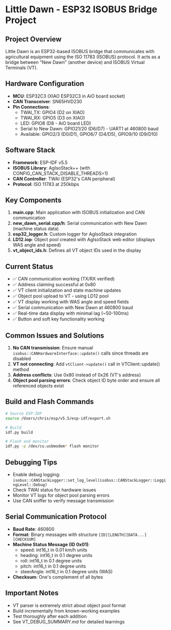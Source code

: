 # Little Dawn - ESP32 ISOBUS Bridge Project

## Project Overview
Little Dawn is an ESP32-based ISOBUS bridge that communicates with agricultural equipment using the ISO 11783 (ISOBUS) protocol. It acts as a bridge between "New Dawn" (another device) and ISOBUS Virtual Terminals (VT).

## Hardware Configuration
- **MCU**: ESP32C3 (XIAO ESP32C3 in AiO board socket)
- **CAN Transceiver**: SN65HVD230
- **Pin Connections**:
  - TWAI_TX: GPIO4 (D2 on XIAO)
  - TWAI_RX: GPIO5 (D3 on XIAO)
  - LED: GPIO8 (D8 - AiO board LED)
  - Serial to New Dawn: GPIO21/20 (D6/D7) - UART1 at 460800 baud
  - Available: GPIO2/3 (D0/D1), GPIO6/7 (D4/D5), GPIO9/10 (D9/D10)

## Software Stack
- **Framework**: ESP-IDF v5.5
- **ISOBUS Library**: AgIsoStack++ (with CONFIG_CAN_STACK_DISABLE_THREADS=1)
- **CAN Controller**: TWAI (ESP32's CAN peripheral)
- **Protocol**: ISO 11783 at 250kbps

## Key Components
1. **main.cpp**: Main application with ISOBUS initialization and CAN communication
2. **new_dawn_serial.cpp/h**: Serial communication with New Dawn (machine status data)
3. **esp32_logger.h**: Custom logger for AgIsoStack integration
4. **LD12.iop**: Object pool created with AgIsoStack web editor (displays WAS angle and speed)
5. **vt_object_ids.h**: Defines all VT object IDs used in the display

## Current Status
- ✅ CAN communication working (TX/RX verified)
- ✅ Address claiming successful at 0x80
- ✅ VT client initialization and state machine updates
- ✅ Object pool upload to VT - using LD12 pool
- ✅ VT display working with WAS angle and speed fields
- ✅ Serial communication with New Dawn at 460800 baud
- ✅ Real-time data display with minimal lag (~50-100ms)
- ✅ Button and soft key functionality working

## Common Issues and Solutions
1. **No CAN transmission**: Ensure manual `isobus::CANHardwareInterface::update()` calls since threads are disabled
2. **VT not connecting**: Add `vtClient->update()` call in VTClient::update() method
3. **Address conflicts**: Use 0x80 instead of 0x26 (VT's address)
4. **Object pool parsing errors**: Check object ID byte order and ensure all referenced objects exist

## Build and Flash Commands
```bash
# Source ESP-IDF
source /Users/chris/esp/v5.5/esp-idf/export.sh

# Build
idf.py build

# Flash and monitor
idf.py -p /dev/cu.usbmodem* flash monitor
```

## Debugging Tips
- Enable debug logging: `isobus::CANStackLogger::set_log_level(isobus::CANStackLogger::LoggingLevel::Debug)`
- Check TWAI status for hardware issues
- Monitor VT logs for object pool parsing errors
- Use CAN sniffer to verify message transmission

## Serial Communication Protocol
- **Baud Rate**: 460800
- **Format**: Binary messages with structure `[ID][LENGTH][DATA...][CHECKSUM]`
- **Machine Status Message (ID 0x01)**:
  - speed: int16_t in 0.01 km/h units
  - heading: int16_t in 0.1 degree units  
  - roll: int16_t in 0.1 degree units
  - pitch: int16_t in 0.1 degree units
  - steerAngle: int16_t in 0.1 degree units (WAS)
- **Checksum**: One's complement of all bytes

## Important Notes
- VT parser is extremely strict about object pool format
- Build incrementally from known-working examples
- Test thoroughly after each addition
- See VT_DEBUG_SUMMARY.md for detailed learnings